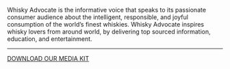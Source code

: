 Whisky Advocate is the informative voice that speaks to its passionate consumer audience about the intelligent, responsible, and joyful consumption of the world’s finest whiskies. Whisky Advocate inspires whisky lovers from around world, by delivering top sourced information, education, and entertainment.

<hr class="g-width-30x g-brd-primary g-my-40">

<a href="/images/pdf/WAMediaKit_2020.pdf?v=v2" class="btn btn-md u-btn-outline-primary g-brd-2 g-rounded-10">DOWNLOAD OUR MEDIA KIT</a>
